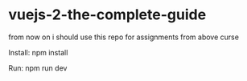 # vuejs-2-the-complete-guide
from now on i should use this repo for assignments from above curse

Install:
npm install

Run:
npm run dev
